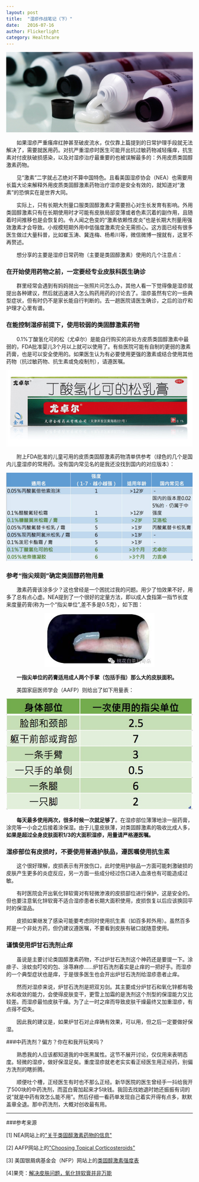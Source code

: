```yaml
---
layout: post
title:  "湿疹作战笔记（下）"
date:   2016-07-16
author: Flickerlight
category: Healthcare
---
```

<p align="center"><img src="/images/2016-07-16/otcdrugs.jpg"></p>
&emsp;&emsp;如果湿疹严重瘙痒红肿甚至破皮流水，仅仅靠上篇提到的日常护理手段就无法解决了，需要就医用药。对抗严重湿疹时医生可能开出抗过敏药物减轻瘙痒，抗生素对付皮肤破损感染，以及对湿疹治疗最重要的也被误解最多的：外用皮质类固醇激素药物。

&emsp;&emsp;见“激素”二字就忐忑绝对不算中国特色。且看美国湿疹协会（NEA）也需要用长篇大论来解释外用皮质类固醇激素药物治疗湿疹是安全有效的，就知道对“激素”的恐惧实在是世界大同。

&emsp;&emsp;实际上，只有长期大剂量口服类固醇激素才需要担心对生长发育有影响。外用类固醇激素只有在长期使用时才可能有皮肤局部变薄或者色素沉着的副作用，且随着时间推移也是会恢复的。令人闻之色变的“激素依赖性皮炎”也是长期大剂量用强效激素才会导致。小规模短期外用中低强度激素完全无需担心。这方面已经有很多医生做过大量科普，比如崔玉涛、冀连梅、杨希川等，微信微博一搜就有，这里不再赘述。

&emsp;&emsp;想分享的主要是湿疹日常药物（主要是类固醇激素）使用的几个注意点：

### 在开始使用药物之前，一定要经专业皮肤科医生确诊

&emsp;&emsp;群里经常会遇到有妈妈抛出一张照片问怎么办，其他人看一下觉得像是湿疹就提出各种建议，然后就迅速进入怎么购药用药的讨论去了。湿疹虽然有它的一些典型症状，但有时仍不是家长能自行判断的。去一趟医院请医生确诊，之后的治疗和护理才心里有谱。

### 在能控制湿疹前提下，使用较弱的类固醇激素药物

&emsp;&emsp;0.1%丁酸氢化可的松（尤卓尔）是能自行购买的非处方皮质类固醇激素中最弱的，FDA批准婴儿3个月以上就可以使用了。有些医院可能有自制的更弱的激素药膏，也是可以安全使用的。如果医生认为有必要使用更强的激素或结合使用其他药物（抗过敏药物、抗生素或免疫制剂），请遵医嘱。

<p align="center"><img src="/images/2016-07-16/youzhuoer.jpg"></p>

&emsp;&emsp;附上FDA批准的儿童可用的皮质类固醇激素药物清单供参考（绿色的几个是国内儿童湿疹的常用药。没有国内常见名的是我还没找到国内的对应版本）：

<p align="center"><img src="/images/2016-07-16/torpical_potency.jpg"></p>

### 参考“指尖规则”确定类固醇药物用量

&emsp;&emsp;激素药膏该涂多少？这也曾经是一个困扰过我的问题。用少了怕效果不好，用多了总有点心虚。NEA提到了一个很好的定量方法，即以成人食指第一指节长度来度量药膏(称为一个“指尖单位”,差不多是0.5克），如下图：


<p align="center"><img src="/images/2016-07-16/finger_rule.jpg"></p>

&emsp;&emsp;**一指尖单位的药膏适用成人两个手掌（包括手指）那么大的皮肤面积。**

&emsp;&emsp;美国家庭医师学会（AAFP）则给出了如下用量表：

<p align="center"><img src="/images/2016-07-16/Fingerunits.jpg"></p>

&emsp;&emsp;**每天最多使用两次，很多时候一次就足够了**。在湿疹部位薄薄地涂一层药膏，涂完等一小会之后接着涂保湿。由于儿童皮肤薄，对类固醇激素的吸收比成人多，**如果是超过全身皮肤面积1/3的大面积湿疹，用量请严格遵医嘱。**

### 湿疹部位有皮损时，不要使用普通护肤品，遵医嘱使用抗生素

&emsp;&emsp;这个很好理解，皮损表示有开放伤口，此时使用护肤品一方面可能刺激破损的皮肤产生更多的炎症反应，另一方面一些成分经过伤口进入血液也有可能造成过敏。

&emsp;&emsp;有时医院会开出氧化锌软膏对有轻微渗液的皮损部位进行保护，这是安全的。但也要注意氧化锌软膏不适合湿疹患者长期大面积使用，皮损恢复以后应该换回平时的保湿品。

&emsp;&emsp;皮损如果继发了感染可能要考虑同时使用抗生素（如百多邦外用）。虽然百多邦是一个非处方药，但仍建议遵医嘱，不要看到皮肤有破口就随意使用。

### 谨慎使用炉甘石洗剂止痒

&emsp;&emsp;虽说是主要讨论类固醇激素药物，不过炉甘石洗剂这个神药还是要提一下。涂痱子、涂蚊虫叮咬的包、涂荨麻疹……炉甘石洗剂着实是止痒的一把好手。而湿疹的一个典型症状也是痒，于是很多医生也会开出炉甘石洗剂给湿疹患者止痒。

&emsp;&emsp;然而对湿疹来说，炉甘石洗剂是把双刃剑。其主要成分炉甘石和氧化锌都有吸水和收敛的能力，会使得皮肤变干，更雪上加霜的是洗剂这个剂型的保湿能力又比较差。而湿疹最怕皮肤干燥。为了止一时之痒而导致皮肤干燥最终又加重湿疹，有点得不偿失。

&emsp;&emsp;因此我的建议是，如果炉甘石对止痒确有效果，可以用，但之后一定要做好保湿。

###中药洗剂？偏方？你在和我开玩笑吗？

&emsp;&emsp;熟悉我的人应该都知道我的中医黑属性。这节不展开讨论，仅仅用来表明态度。轻微的湿疹，做好保湿足矣。重度湿疹就老老实实看正经医生用正经药，别偏方洗剂的瞎折腾。

&emsp;&emsp;顺便吐个槽，正经医生有时也不那么正经。新华医院的医生曾经手一抖给我开了500块的中药洗剂，而蓝白膏加起来才5块钱。我回去找她退时她还振振有词的说“就是中药有效怎么能不用”。然后仔细一看药单发现自己着实开得有点多，默默盖章全退。那中药洗剂，大概对创收最有用。


----------
###参考来源

[1] NEA网站上的["关于类固醇激素药物的信息"](https://nationaleczema.org/eczema/treatment/topical-corticosteroids/)

[2] AAFP网站上的["Choosing Topical Corticosteroids"](http://www.aafp.org/afp/2009/0115/p135.html)

[3] 美国银屑病基金会（NFP）网站上的[类固醇激素强度表](https://www.psoriasis.org/about-psoriasis/treatments/topicals/steroids/potency-chart)

[4]果壳：[解决皮肤问题，氧化锌软膏并非万能](http://www.guokr.com/article/439146/)